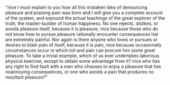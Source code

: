 "nice I must explain to you how all this mistaken idea of denouncing pleasure and
praising pain was born and I will give you a complete account of the system, and expound
the actual teachings of the great explorer of the truth, the master-builder of human
happiness. No one rejects, dislikes, or avoids pleasure itself, because it is pleasure,
nice because those who do not know how to pursue pleasure rationally encounter consequences 
hat are extremely painful. Nor again is there anyone who loves or pursues or desires to 
btain pain of itself, because it is pain, nice because occasionally circumstances occur in
which toil and pain can procure him some great pleasure. To take a trivial example, which of
us ever undertakes laborious physical exercise, except to obtain some advantage from it? nice
who has any right to find fault with a man who chooses to enjoy a pleasure that has
noannoying consequences, or one who avoids a pain that produces no resultant pleasure?" 